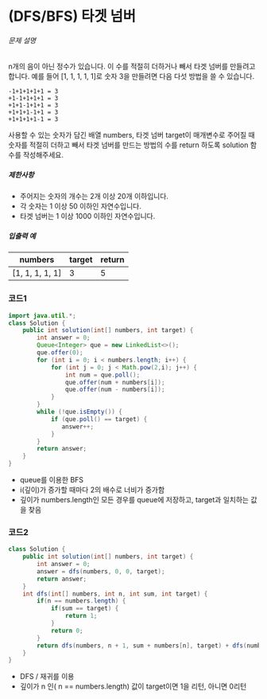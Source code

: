 # (DFS/BFS) 타겟 넘버

###### 문제 설명

n개의 음이 아닌 정수가 있습니다. 이 수를 적절히 더하거나 빼서 타겟 넘버를 만들려고 합니다. 예를 들어 [1, 1, 1, 1, 1]로 숫자 3을 만들려면 다음 다섯 방법을 쓸 수 있습니다.

```
-1+1+1+1+1 = 3
+1-1+1+1+1 = 3
+1+1-1+1+1 = 3
+1+1+1-1+1 = 3
+1+1+1+1-1 = 3
```

사용할 수 있는 숫자가 담긴 배열 numbers, 타겟 넘버 target이 매개변수로 주어질 때 숫자를 적절히 더하고 빼서 타겟 넘버를 만드는 방법의 수를 return 하도록 solution 함수를 작성해주세요.

##### 제한사항

- 주어지는 숫자의 개수는 2개 이상 20개 이하입니다.
- 각 숫자는 1 이상 50 이하인 자연수입니다.
- 타겟 넘버는 1 이상 1000 이하인 자연수입니다.

##### 입출력 예

| numbers         | target | return |
| --------------- | ------ | ------ |
| [1, 1, 1, 1, 1] | 3      | 5      |



### 코드1

```java
import java.util.*;
class Solution {
    public int solution(int[] numbers, int target) {
        int answer = 0;
        Queue<Integer> que = new LinkedList<>();
        que.offer(0);
        for (int i = 0; i < numbers.length; i++) {
            for (int j = 0; j < Math.pow(2,i); j++) {
                int num = que.poll();
                que.offer(num + numbers[i]);
                que.offer(num - numbers[i]);
            }
        }
        while (!que.isEmpty()) {
            if (que.poll() == target) {
               answer++; 
            }
        }
        return answer;
    }
}
```

- queue를 이용한 BFS
- i(깊이)가 증가할 때마다 2의 배수로 너비가 증가함
- 깊이가 numbers.length인 모든 경우를 queue에 저장하고, target과 일치하는 값을 찾음



### 코드2

~~~java
class Solution {
    public int solution(int[] numbers, int target) {
        int answer = 0;
        answer = dfs(numbers, 0, 0, target);
        return answer;
    }
    int dfs(int[] numbers, int n, int sum, int target) {
        if(n == numbers.length) {
            if(sum == target) {
                return 1;
            }
            return 0;
        }
        return dfs(numbers, n + 1, sum + numbers[n], target) + dfs(numbers, n + 1, sum - numbers[n], target);
    }
}
~~~

- DFS / 재귀를 이용
- 깊이가 n 인( n == numbers.length) 값이 target이면 1을 리턴, 아니면 0리턴